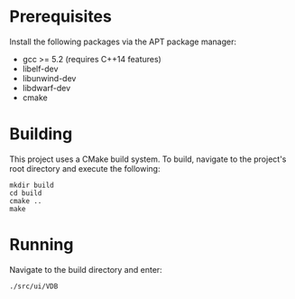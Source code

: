 # Prerequisites

Install the following packages via the APT package manager:
* gcc >= 5.2 (requires C++14 features)
* libelf-dev
* libunwind-dev
* libdwarf-dev
* cmake

# Building
This project uses a CMake build system. To build, navigate to the project's root directory and execute the following:
```
mkdir build
cd build
cmake ..
make
```

# Running
Navigate to the build directory and enter:
```
./src/ui/VDB
```
